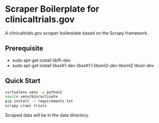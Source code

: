 # Scraper Boilerplate for clinicaltrials.gov

A clinicaltrials.gov scraper boilerplate based on the Scrapy framework.

## Prerequisite

- sudo apt-get install libffi-dev
- sudo apt-get install libxslt1-dev libxslt1.1 libxml2-dev libxml2 libssl-dev

## Quick Start

```bash
virtualenv venv -p python2
source venv/bin/activate
pip install -r requirements.txt
scrapy crawl trials
```

Scraped data will be in the data directory.
